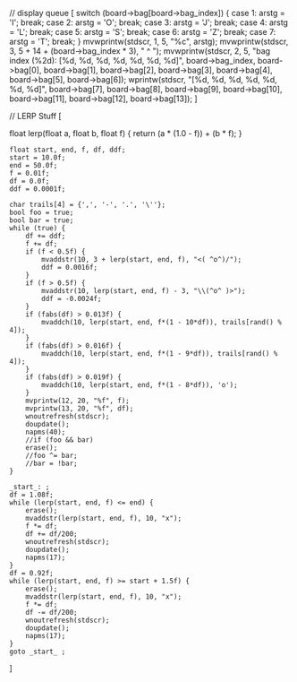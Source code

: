 
// display queue
[
    switch (board->bag[board->bag_index]) {
                    case 1: arstg = 'I'; break;
                    case 2: arstg = 'O'; break;
                    case 3: arstg = 'J'; break;
                    case 4: arstg = 'L'; break;
                    case 5: arstg = 'S'; break;
                    case 6: arstg = 'Z'; break;
                    case 7: arstg = 'T'; break;
    }
    mvwprintw(stdscr, 1, 5, "%c", arstg);
    mvwprintw(stdscr, 3, 5 + 14 + (board->bag_index * 3), "   ^ ");
    mvwprintw(stdscr, 2, 5, "bag index (%2d): [%d, %d, %d, %d, %d, %d, %d]", board->bag_index,
              board->bag[0],
              board->bag[1],
              board->bag[2],
              board->bag[3],
              board->bag[4],
              board->bag[5],
              board->bag[6]);
    wprintw(stdscr, "[%d, %d, %d, %d, %d, %d, %d]",
              board->bag[7],
              board->bag[8],
              board->bag[9],
              board->bag[10],
              board->bag[11],
              board->bag[12],
              board->bag[13]);
]


// LERP Stuff
[

float lerp(float a, float b, float f) {
    return (a * (1.0 - f)) + (b * f);
}

    float start, end, f, df, ddf;
    start = 10.0f;
    end = 50.0f;
    f = 0.01f;
    df = 0.0f;
    ddf = 0.0001f;

    char trails[4] = {',', '-', '.', '\''};
    bool foo = true;
    bool bar = true;
    while (true) {
        df += ddf;
        f += df; 
        if (f < 0.5f) {
            mvaddstr(10, 3 + lerp(start, end, f), "<( ^o^)/");
            ddf = 0.0016f;
        }
        if (f > 0.5f) {
            mvaddstr(10, lerp(start, end, f) - 3, "\\(^o^ )>");
            ddf = -0.0024f;
        }
        if (fabs(df) > 0.013f) {
            mvaddch(10, lerp(start, end, f*(1 - 10*df)), trails[rand() % 4]);
        }
        if (fabs(df) > 0.016f) {
            mvaddch(10, lerp(start, end, f*(1 - 9*df)), trails[rand() % 4]);
        }
        if (fabs(df) > 0.019f) {
            mvaddch(10, lerp(start, end, f*(1 - 8*df)), 'o');
        }
        mvprintw(12, 20, "%f", f);
        mvprintw(13, 20, "%f", df);
        wnoutrefresh(stdscr);
        doupdate();
        napms(40);
        //if (foo && bar) 
        erase();
        //foo ^= bar;
        //bar = !bar;
    }

    _start_: ;
    df = 1.08f;
    while (lerp(start, end, f) <= end) {
        erase();
        mvaddstr(lerp(start, end, f), 10, "x");
        f *= df; 
        df += df/200; 
        wnoutrefresh(stdscr);
        doupdate();
        napms(17);
    }
    df = 0.92f;
    while (lerp(start, end, f) >= start + 1.5f) {
        erase();
        mvaddstr(lerp(start, end, f), 10, "x");
        f *= df; 
        df -= df/200;
        wnoutrefresh(stdscr);
        doupdate();
        napms(17);
    }
    goto _start_ ;
]
